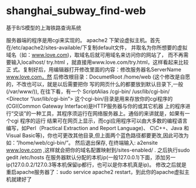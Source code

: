 shanghai_subway_find-web
========================

基于B/S模型的上海铁路查询系统
  
  服务器端的程序是用cgi来实现的。
  apache2 下架设虚拟主机。首先在/etc/apache2/sites-available/下复制default文件，
  并取名为你所想要的虚拟域名（如：www.love.com)，取域名后就可用域名来访问你的网站了，
  而不再需要输入localhost/ try.html ，就直接用www.love.com/try.html，这样看起来比较正
  式。复制好后，用编辑器打开修改里面的内容：修改服务器名ServerName www.love.com，然
  后修改根目录：DocumetRoot /home/web (这个修改是自愿的，不改也可以，就是以后需要把你
  写的网页什么的都要放到默认目录下,一般(/var/www/)), 在往下看，有一个 ScriptAlias /cgi-bin/  /usr/lib/cgi-bin/
  <Director “/usr/lib/cgi-bin”>
  这个cgi-bin/目录是用来存放你的cgi程序的(CGI(Common Gateway Interface)是HTTP服务器与你的或其它机器
  上的程序进行“交谈”的一种工具，其程序须运行在网络服务器上。通俗的来讲就是，如果有一个cgi 程序的运行
  结果可在网页上显示，而cgi应用程序可以由大多数的编程语言编写，如Perl（Practical Extraction and Report Language)、
  C\C++、Java 和Visual Basic等)，你也可更改其他目录,但上面两个蓝色路径都要更改,因此可改为如：”/home/web/cgi-bin/”。
  然后退出保存, 在终端输入: a2ensite www.love.com ,这样就会把你的域名配置映射到/sites-enabled/ . 之后执行sudo gedit /etc/hosts
  在服务器默认分配的本机ip(一般127.0.0.1)下面，添加另一ip(127.0.0.2/127.0.3等本机保留ip都行，也可以是你本机真是ip)。
  修改之后就是重启apache服务器了：sudo service apache2 restart，到此你的apache虚拟主机就建好了
